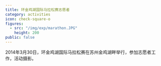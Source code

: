 ```yaml
---
title: 环金鸡湖国际马拉松赛志愿者
category: activities
icon: check-square-o
figures:
  - src: "/img/exp/marathon.JPG"
    height: 200
public: false
---
```


2014年3月30日，环金鸡湖国际马拉松赛在苏州金鸡湖畔举行，参加志愿者工作，活动摄影。
